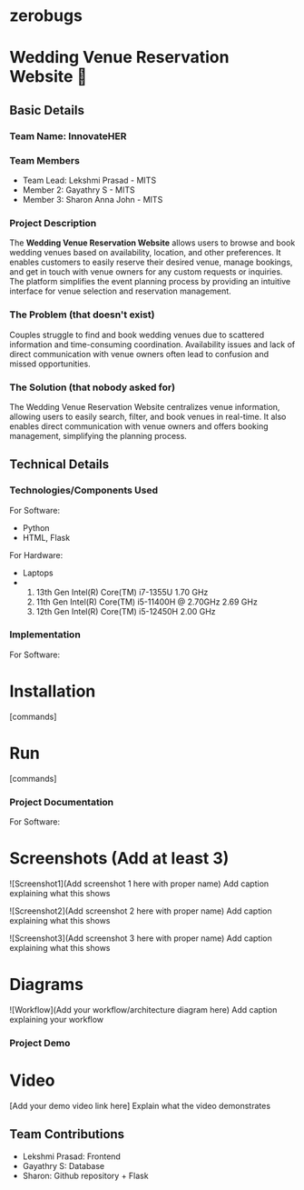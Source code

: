 # zerobugs
# Wedding Venue Reservation Website 🎯


## Basic Details
### Team Name: InnovateHER


### Team Members
- Team Lead: Lekshmi Prasad - MITS
- Member 2: Gayathry S - MITS
- Member 3: Sharon Anna John - MITS

### Project Description
The **Wedding Venue Reservation Website** allows users to browse and book wedding venues based on availability, location, and other preferences. It enables customers to easily reserve their desired venue, manage bookings, and get in touch with venue owners for any custom requests or inquiries. The platform simplifies the event planning process by providing an intuitive interface for venue selection and reservation management.


### The Problem (that doesn't exist)
Couples struggle to find and book wedding venues due to scattered information and time-consuming coordination. Availability issues and lack of direct communication with venue owners often lead to confusion and missed opportunities.

### The Solution (that nobody asked for)
The Wedding Venue Reservation Website centralizes venue information, allowing users to easily search, filter, and book venues in real-time. It also enables direct communication with venue owners and offers booking management, simplifying the planning process.

## Technical Details
### Technologies/Components Used
For Software:
- Python
- HTML, Flask

For Hardware:
- Laptops
- 1) 13th Gen Intel(R) Core(TM) i7-1355U   1.70 GHz
  2) 11th Gen Intel(R) Core(TM) i5-11400H @ 2.70GHz   2.69 GHz
  3) 12th Gen Intel(R) Core(TM) i5-12450H   2.00 GHz


### Implementation
For Software:
# Installation
[commands]

# Run
[commands]

### Project Documentation
For Software:

# Screenshots (Add at least 3)
![Screenshot1](Add screenshot 1 here with proper name)
Add caption explaining what this shows

![Screenshot2](Add screenshot 2 here with proper name)
Add caption explaining what this shows

![Screenshot3](Add screenshot 3 here with proper name)
Add caption explaining what this shows

# Diagrams
![Workflow](Add your workflow/architecture diagram here)
Add caption explaining your workflow

### Project Demo
# Video
[Add your demo video link here]
Explain what the video demonstrates


## Team Contributions
- Lekshmi Prasad: Frontend
- Gayathry S: Database
- Sharon: Github repository + Flask

